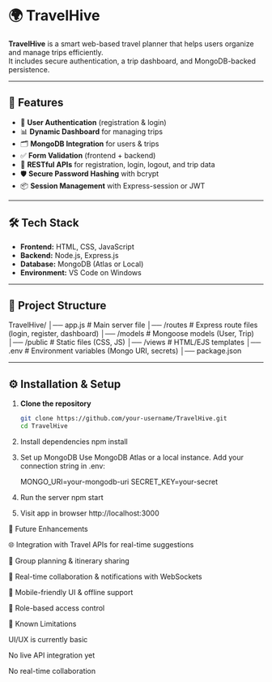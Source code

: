 # 🌍 TravelHive

**TravelHive** is a smart web-based travel planner that helps users organize and manage trips efficiently.  
It includes secure authentication, a trip dashboard, and MongoDB-backed persistence.

---

## 🚀 Features

- 🔐 **User Authentication** (registration & login)  
- 📊 **Dynamic Dashboard** for managing trips  
- 🗂 **MongoDB Integration** for users & trips  
- ✅ **Form Validation** (frontend + backend)  
- 🔄 **RESTful APIs** for registration, login, logout, and trip data  
- 🛡 **Secure Password Hashing** with bcrypt  
- 📦 **Session Management** with Express-session or JWT  

---

## 🛠 Tech Stack

- **Frontend:** HTML, CSS, JavaScript  
- **Backend:** Node.js, Express.js  
- **Database:** MongoDB (Atlas or Local)  
- **Environment:** VS Code on Windows  

---

## 📂 Project Structure

TravelHive/
│── app.js # Main server file
│── /routes # Express route files (login, register, dashboard)
│── /models # Mongoose models (User, Trip)
│── /public # Static files (CSS, JS)
│── /views # HTML/EJS templates
│── .env # Environment variables (Mongo URI, secrets)
│── package.json


---

## ⚙️ Installation & Setup

1. **Clone the repository**
   ```bash
   git clone https://github.com/your-username/TravelHive.git
   cd TravelHive

2. Install dependencies
   npm install
   
3. Set up MongoDB
   Use MongoDB Atlas or a local instance.
   Add your connection string in .env:
   
   MONGO_URI=your-mongodb-uri
   SECRET_KEY=your-secret

4. Run the server
   npm start

5. Visit app in browser
http://localhost:3000

📌 Future Enhancements

🌐 Integration with Travel APIs for real-time suggestions

🤝 Group planning & itinerary sharing

🔔 Real-time collaboration & notifications with WebSockets

📱 Mobile-friendly UI & offline support

🔑 Role-based access control


🚧 Known Limitations

 UI/UX is currently basic

 No live API integration yet

 No real-time collaboration 









